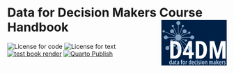# Data for Decision Makers Course Handbook <a href="https://oxford-ihtm.io/d4dm-handbook" target="_blank"><img src="images/d4dm_neg.png" width="150px" align="right" /></a>

<!-- badges: start -->
![License for code](https://img.shields.io/badge/license_for_code-GPL3.0-blue)
![License for text](https://img.shields.io/badge/license_for_writing-CC_BY_4.0-blue)
[![test book render](https://github.com/OxfordIHTM/d4dm-handbook/actions/workflows/test-render.yml/badge.svg)](https://github.com/OxfordIHTM/d4dm-handbook/actions/workflows/test-render.yml)
[![Quarto Publish](https://github.com/OxfordIHTM/d4dm-handbook/actions/workflows/publish.yml/badge.svg)](https://github.com/OxfordIHTM/d4dm-handbook/actions/workflows/publish.yml)
<!-- badges: end -->


